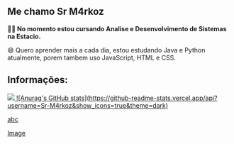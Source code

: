 ## Me chamo Sr M4rkoz

**👨‍💻 No momento estou cursando Analise e Desenvolvimento de Sistemas na Estacio.**

😄 Quero aprender mais a cada dia, estou estudando Java e Python atualmente, porem tambem uso JavaScript, HTML e CSS.

## Informações:

<a href="">
  <img src="https://img.shields.io/badge/Gmail-D14836?style=for-the-badge&logo=gmail&logoColor=white"/>
</a>

<a href="https://github.com/Sr-M4rkoz">
![Anurag's GitHub stats](https://github-readme-stats.vercel.app/api?username=Sr-M4rkoz&show_icons=true&theme=dark)
</a>

[abc](https://github-readme-stats.vercel.app/api?username=Sr-M4rkoz&show_icons=true&theme=dark)

[Image](https://github-readme-stats.vercel.app/api?username=Sr-M4rkoz&show_icons=true&theme=dark)
